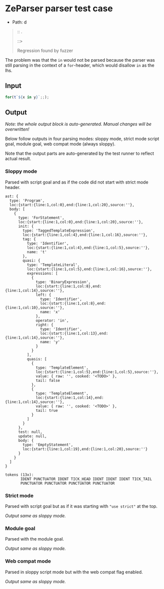 # ZeParser parser test case

- Path: d

> :: .
>
> ::> 
>
> Regression found by fuzzer

The problem was that the `in` would not be parsed because the parser was still parsing in the context of a `for`-header, which would disallow `in` as the lhs.

## Input

`````js
for(t`${x in y}`;;);
`````

## Output

_Note: the whole output block is auto-generated. Manual changes will be overwritten!_

Below follow outputs in four parsing modes: sloppy mode, strict mode script goal, module goal, web compat mode (always sloppy).

Note that the output parts are auto-generated by the test runner to reflect actual result.

### Sloppy mode

Parsed with script goal and as if the code did not start with strict mode header.

`````
ast: {
  type: 'Program',
  loc:{start:{line:1,col:0},end:{line:1,col:20},source:''},
  body: [
    {
      type: 'ForStatement',
      loc:{start:{line:1,col:0},end:{line:1,col:20},source:''},
      init: {
        type: 'TaggedTemplateExpression',
        loc:{start:{line:1,col:4},end:{line:1,col:16},source:''},
        tag: {
          type: 'Identifier',
          loc:{start:{line:1,col:4},end:{line:1,col:5},source:''},
          name: 't'
        },
        quasi: {
          type: 'TemplateLiteral',
          loc:{start:{line:1,col:5},end:{line:1,col:16},source:''},
          expressions: [
            {
              type: 'BinaryExpression',
              loc:{start:{line:1,col:8},end:{line:1,col:14},source:''},
              left: {
                type: 'Identifier',
                loc:{start:{line:1,col:8},end:{line:1,col:10},source:''},
                name: 'x'
              },
              operator: 'in',
              right: {
                type: 'Identifier',
                loc:{start:{line:1,col:13},end:{line:1,col:14},source:''},
                name: 'y'
              }
            }
          ],
          quasis: [
            {
              type: 'TemplateElement',
              loc:{start:{line:1,col:5},end:{line:1,col:5},source:''},
              value: { raw: '', cooked: '<TODO>' },
              tail: false
            },
            {
              type: 'TemplateElement',
              loc:{start:{line:1,col:14},end:{line:1,col:14},source:''},
              value: { raw: '', cooked: '<TODO>' },
              tail: true
            }
          ]
        }
      },
      test: null,
      update: null,
      body: {
        type: 'EmptyStatement',
        loc:{start:{line:1,col:19},end:{line:1,col:20},source:''}
      }
    }
  ]
}

tokens (13x):
       IDENT PUNCTUATOR IDENT TICK_HEAD IDENT IDENT IDENT TICK_TAIL
       PUNCTUATOR PUNCTUATOR PUNCTUATOR PUNCTUATOR
`````

### Strict mode

Parsed with script goal but as if it was starting with `"use strict"` at the top.

_Output same as sloppy mode._

### Module goal

Parsed with the module goal.

_Output same as sloppy mode._

### Web compat mode

Parsed in sloppy script mode but with the web compat flag enabled.

_Output same as sloppy mode._

